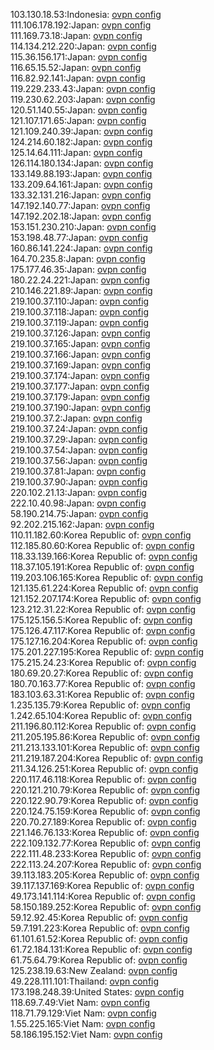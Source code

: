 103.130.18.53:Indonesia: [ovpn config](vpn/103_130_18_53.ovpn)  
111.106.178.192:Japan: [ovpn config](vpn/111_106_178_192.ovpn)  
111.169.73.18:Japan: [ovpn config](vpn/111_169_73_18.ovpn)  
114.134.212.220:Japan: [ovpn config](vpn/114_134_212_220.ovpn)  
115.36.156.171:Japan: [ovpn config](vpn/115_36_156_171.ovpn)  
116.65.15.52:Japan: [ovpn config](vpn/116_65_15_52.ovpn)  
116.82.92.141:Japan: [ovpn config](vpn/116_82_92_141.ovpn)  
119.229.233.43:Japan: [ovpn config](vpn/119_229_233_43.ovpn)  
119.230.62.203:Japan: [ovpn config](vpn/119_230_62_203.ovpn)  
120.51.140.55:Japan: [ovpn config](vpn/120_51_140_55.ovpn)  
121.107.171.65:Japan: [ovpn config](vpn/121_107_171_65.ovpn)  
121.109.240.39:Japan: [ovpn config](vpn/121_109_240_39.ovpn)  
124.214.60.182:Japan: [ovpn config](vpn/124_214_60_182.ovpn)  
125.14.64.111:Japan: [ovpn config](vpn/125_14_64_111.ovpn)  
126.114.180.134:Japan: [ovpn config](vpn/126_114_180_134.ovpn)  
133.149.88.193:Japan: [ovpn config](vpn/133_149_88_193.ovpn)  
133.209.64.161:Japan: [ovpn config](vpn/133_209_64_161.ovpn)  
133.32.131.216:Japan: [ovpn config](vpn/133_32_131_216.ovpn)  
147.192.140.77:Japan: [ovpn config](vpn/147_192_140_77.ovpn)  
147.192.202.18:Japan: [ovpn config](vpn/147_192_202_18.ovpn)  
153.151.230.210:Japan: [ovpn config](vpn/153_151_230_210.ovpn)  
153.198.48.77:Japan: [ovpn config](vpn/153_198_48_77.ovpn)  
160.86.141.224:Japan: [ovpn config](vpn/160_86_141_224.ovpn)  
164.70.235.8:Japan: [ovpn config](vpn/164_70_235_8.ovpn)  
175.177.46.35:Japan: [ovpn config](vpn/175_177_46_35.ovpn)  
180.22.24.221:Japan: [ovpn config](vpn/180_22_24_221.ovpn)  
210.146.221.89:Japan: [ovpn config](vpn/210_146_221_89.ovpn)  
219.100.37.110:Japan: [ovpn config](vpn/219_100_37_110.ovpn)  
219.100.37.118:Japan: [ovpn config](vpn/219_100_37_118.ovpn)  
219.100.37.119:Japan: [ovpn config](vpn/219_100_37_119.ovpn)  
219.100.37.126:Japan: [ovpn config](vpn/219_100_37_126.ovpn)  
219.100.37.165:Japan: [ovpn config](vpn/219_100_37_165.ovpn)  
219.100.37.166:Japan: [ovpn config](vpn/219_100_37_166.ovpn)  
219.100.37.169:Japan: [ovpn config](vpn/219_100_37_169.ovpn)  
219.100.37.174:Japan: [ovpn config](vpn/219_100_37_174.ovpn)  
219.100.37.177:Japan: [ovpn config](vpn/219_100_37_177.ovpn)  
219.100.37.179:Japan: [ovpn config](vpn/219_100_37_179.ovpn)  
219.100.37.190:Japan: [ovpn config](vpn/219_100_37_190.ovpn)  
219.100.37.2:Japan: [ovpn config](vpn/219_100_37_2.ovpn)  
219.100.37.24:Japan: [ovpn config](vpn/219_100_37_24.ovpn)  
219.100.37.29:Japan: [ovpn config](vpn/219_100_37_29.ovpn)  
219.100.37.54:Japan: [ovpn config](vpn/219_100_37_54.ovpn)  
219.100.37.56:Japan: [ovpn config](vpn/219_100_37_56.ovpn)  
219.100.37.81:Japan: [ovpn config](vpn/219_100_37_81.ovpn)  
219.100.37.90:Japan: [ovpn config](vpn/219_100_37_90.ovpn)  
220.102.21.13:Japan: [ovpn config](vpn/220_102_21_13.ovpn)  
222.10.40.98:Japan: [ovpn config](vpn/222_10_40_98.ovpn)  
58.190.214.75:Japan: [ovpn config](vpn/58_190_214_75.ovpn)  
92.202.215.162:Japan: [ovpn config](vpn/92_202_215_162.ovpn)  
110.11.182.60:Korea Republic of: [ovpn config](vpn/110_11_182_60.ovpn)  
112.185.80.60:Korea Republic of: [ovpn config](vpn/112_185_80_60.ovpn)  
118.33.139.166:Korea Republic of: [ovpn config](vpn/118_33_139_166.ovpn)  
118.37.105.191:Korea Republic of: [ovpn config](vpn/118_37_105_191.ovpn)  
119.203.106.165:Korea Republic of: [ovpn config](vpn/119_203_106_165.ovpn)  
121.135.61.224:Korea Republic of: [ovpn config](vpn/121_135_61_224.ovpn)  
121.152.207.174:Korea Republic of: [ovpn config](vpn/121_152_207_174.ovpn)  
123.212.31.22:Korea Republic of: [ovpn config](vpn/123_212_31_22.ovpn)  
175.125.156.5:Korea Republic of: [ovpn config](vpn/175_125_156_5.ovpn)  
175.126.47.117:Korea Republic of: [ovpn config](vpn/175_126_47_117.ovpn)  
175.127.16.204:Korea Republic of: [ovpn config](vpn/175_127_16_204.ovpn)  
175.201.227.195:Korea Republic of: [ovpn config](vpn/175_201_227_195.ovpn)  
175.215.24.23:Korea Republic of: [ovpn config](vpn/175_215_24_23.ovpn)  
180.69.20.27:Korea Republic of: [ovpn config](vpn/180_69_20_27.ovpn)  
180.70.163.77:Korea Republic of: [ovpn config](vpn/180_70_163_77.ovpn)  
183.103.63.31:Korea Republic of: [ovpn config](vpn/183_103_63_31.ovpn)  
1.235.135.79:Korea Republic of: [ovpn config](vpn/1_235_135_79.ovpn)  
1.242.65.104:Korea Republic of: [ovpn config](vpn/1_242_65_104.ovpn)  
211.196.80.112:Korea Republic of: [ovpn config](vpn/211_196_80_112.ovpn)  
211.205.195.86:Korea Republic of: [ovpn config](vpn/211_205_195_86.ovpn)  
211.213.133.101:Korea Republic of: [ovpn config](vpn/211_213_133_101.ovpn)  
211.219.187.204:Korea Republic of: [ovpn config](vpn/211_219_187_204.ovpn)  
211.34.126.251:Korea Republic of: [ovpn config](vpn/211_34_126_251.ovpn)  
220.117.46.118:Korea Republic of: [ovpn config](vpn/220_117_46_118.ovpn)  
220.121.210.79:Korea Republic of: [ovpn config](vpn/220_121_210_79.ovpn)  
220.122.90.79:Korea Republic of: [ovpn config](vpn/220_122_90_79.ovpn)  
220.124.75.159:Korea Republic of: [ovpn config](vpn/220_124_75_159.ovpn)  
220.70.27.189:Korea Republic of: [ovpn config](vpn/220_70_27_189.ovpn)  
221.146.76.133:Korea Republic of: [ovpn config](vpn/221_146_76_133.ovpn)  
222.109.132.77:Korea Republic of: [ovpn config](vpn/222_109_132_77.ovpn)  
222.111.48.233:Korea Republic of: [ovpn config](vpn/222_111_48_233.ovpn)  
222.113.24.207:Korea Republic of: [ovpn config](vpn/222_113_24_207.ovpn)  
39.113.183.205:Korea Republic of: [ovpn config](vpn/39_113_183_205.ovpn)  
39.117.137.169:Korea Republic of: [ovpn config](vpn/39_117_137_169.ovpn)  
49.173.141.114:Korea Republic of: [ovpn config](vpn/49_173_141_114.ovpn)  
58.150.189.252:Korea Republic of: [ovpn config](vpn/58_150_189_252.ovpn)  
59.12.92.45:Korea Republic of: [ovpn config](vpn/59_12_92_45.ovpn)  
59.7.191.223:Korea Republic of: [ovpn config](vpn/59_7_191_223.ovpn)  
61.101.61.52:Korea Republic of: [ovpn config](vpn/61_101_61_52.ovpn)  
61.72.184.131:Korea Republic of: [ovpn config](vpn/61_72_184_131.ovpn)  
61.75.64.79:Korea Republic of: [ovpn config](vpn/61_75_64_79.ovpn)  
125.238.19.63:New Zealand: [ovpn config](vpn/125_238_19_63.ovpn)  
49.228.111.101:Thailand: [ovpn config](vpn/49_228_111_101.ovpn)  
173.198.248.39:United States: [ovpn config](vpn/173_198_248_39.ovpn)  
118.69.7.49:Viet Nam: [ovpn config](vpn/118_69_7_49.ovpn)  
118.71.79.129:Viet Nam: [ovpn config](vpn/118_71_79_129.ovpn)  
1.55.225.165:Viet Nam: [ovpn config](vpn/1_55_225_165.ovpn)  
58.186.195.152:Viet Nam: [ovpn config](vpn/58_186_195_152.ovpn)  

